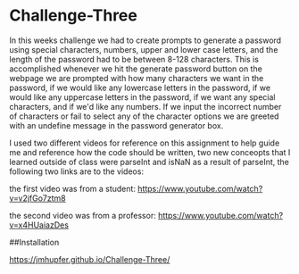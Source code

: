 # Challenge-Three

In this weeks challenge we had to create prompts to generate a password using special characters, numbers, upper and lower case letters, and the length of the password had to be between 8-128 characters. This is accomplished whenever we hit the generate password button on the webpage we are prompted with how many characters we want in the password, if we would like any lowercase letters in the password, if we would like any uppercase letters in the password, if we want any special characters, and if we'd like any numbers. If we input the incorrect number of characters or fail to select any of the character options we are greeted with an undefine message in the password generator box.

I used two different videos for reference on this assignment to help guide me and reference how the code should be written, two new conceopts that I learned outside of class were parseInt and isNaN as a result of parseInt, the following two links are to the videos:

the first video was from a student: https://www.youtube.com/watch?v=v2jfGo7ztm8 

the second video was from a professor: https://www.youtube.com/watch?v=x4HUaiazDes 

##Installation

https://jmhupfer.github.io/Challenge-Three/ 